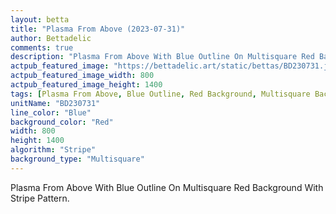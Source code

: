 ```yaml
---
layout: betta
title: "Plasma From Above (2023-07-31)"
author: Bettadelic
comments: true
description: "Plasma From Above With Blue Outline On Multisquare Red Background With Stripe Pattern."
actpub_featured_image: "https://bettadelic.art/static/bettas/BD230731.jpg"
actpub_featured_image_width: 800
actpub_featured_image_height: 1400
tags: [Plasma From Above, Blue Outline, Red Background, Multisquare Background Pattern, Stripe Pattern, July 2023]
unitName: "BD230731"
line_color: "Blue"
background_color: "Red"
width: 800
height: 1400
algorithm: "Stripe"
background_type: "Multisquare"
---
```


Plasma From Above With Blue Outline On Multisquare Red Background With Stripe Pattern.

